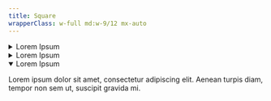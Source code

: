 ```yaml
---
title: Square
wrapperClass: w-full md:w-9/12 mx-auto
---
```


<div class="vv-accordion-group vv-accordion-group--condensed">
  <details
    id="accordion-item-square-1"
    class="vv-accordion vv-accordion--bordered vv-accordion--square">
    <summary
      class="vv-accordion__summary"
      aria-controls="accordion-item-square-1"
      aria-expanded="false">
      Lorem Ipsum
    </summary>
    <div class="vv-accordion__content" aria-hidden="true">
      <p class="font-light text-word-3">
        Lorem ipsum dolor sit amet, consectetur adipiscing elit. Aenean turpis
        diam, tempor non sem ut, suscipit gravida mi.
      </p>
    </div>
  </details>
  <details
    id="accordion-item-square-2"
    class="vv-accordion vv-accordion--bordered vv-accordion--square">
    <summary
      class="vv-accordion__summary"
      aria-controls="accordion-item-square-2"
      aria-expanded="false">
      Lorem Ipsum
    </summary>
    <div class="vv-accordion__content" aria-hidden="true">
      <p class="font-light text-word-3">
        Lorem ipsum dolor sit amet, consectetur adipiscing elit. Aenean turpis
        diam, tempor non sem ut, suscipit gravida mi.
      </p>
    </div>
  </details>
  <details
    id="accordion-item-square-3"
    class="vv-accordion vv-accordion--bordered vv-accordion--square"
    open>
    <summary
      class="vv-accordion__summary"
      aria-controls="accordion-item-square-3"
      aria-expanded="true">
      Lorem Ipsum
    </summary>
    <div class="vv-accordion__content" aria-hidden="false">
      <p class="font-light text-word-3">
        Lorem ipsum dolor sit amet, consectetur adipiscing elit. Aenean turpis
        diam, tempor non sem ut, suscipit gravida mi.
      </p>
    </div>
  </details>
</div>
